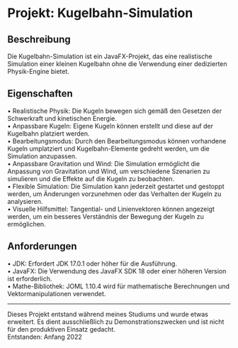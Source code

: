 
# Projekt: Kugelbahn-Simulation

## Beschreibung
Die Kugelbahn-Simulation ist ein JavaFX-Projekt, das eine realistische Simulation einer kleinen Kugelbahn ohne die Verwendung einer dedizierten Physik-Engine bietet. 

## Eigenschaften
•	Realistische Physik: Die Kugeln bewegen sich gemäß den Gesetzen der Schwerkraft und kinetischen Energie.  
•	Anpassbare Kugeln: Eigene Kugeln können erstellt und diese auf der Kugelbahn platziert werden.  
•	Bearbeitungsmodus: Durch den Bearbeitungsmodus können vorhandene Kugeln umplatziert und Kugelbahn-Elemente gedreht werden, um die Simulation anzupassen.  
•	Anpassbare Gravitation und Wind: Die Simulation ermöglicht die Anpassung von Gravitation und Wind, um verschiedene Szenarien zu simulieren und die Effekte auf die Kugeln zu beobachten.  
•	Flexible Simulation: Die Simulation kann jederzeit gestartet und gestoppt werden, um Änderungen vorzunehmen oder das Verhalten der Kugeln zu analysieren.  
•	Visuelle Hilfsmittel: Tangential- und Linienvektoren können angezeigt werden, um ein besseres Verständnis der Bewegung der Kugeln zu ermöglichen.  

## Anforderungen
•	JDK: Erfordert JDK 17.0.1 oder höher für die Ausführung.  
•	JavaFX: Die Verwendung des JavaFX SDK 18 oder einer höheren Version ist erforderlich.  
•	Mathe-Bibliothek: JOML 1.10.4 wird für mathematische Berechnungen und Vektormanipulationen verwendet.  

---

Dieses Projekt entstand während meines Studiums und wurde etwas erweitert. Es dient ausschließlich zu Demonstrationszwecken und ist nicht für den produktiven Einsatz gedacht.  
Entstanden: Anfang 2022
